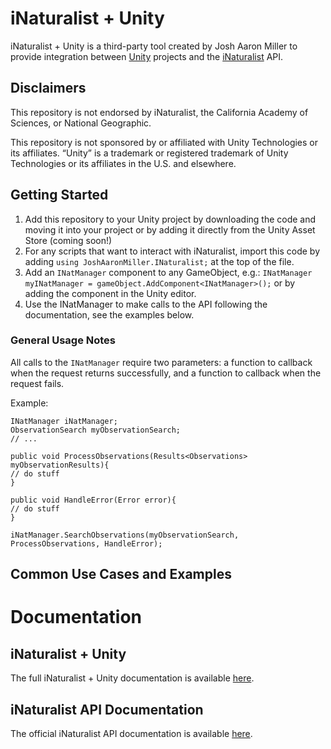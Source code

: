 # iNaturalist + Unity
iNaturalist + Unity is a third-party tool created by Josh Aaron Miller to provide integration between [Unity](https://unity.com/) projects and the [iNaturalist](https://www.inaturalist.org) API.

## Disclaimers
This repository is not endorsed by iNaturalist, the California Academy of Sciences, or National Geographic.

This repository is not sponsored by or affiliated with Unity Technologies or its affiliates. “Unity” is a trademark or registered trademark of Unity Technologies or its affiliates in the U.S. and elsewhere.

## Getting Started
1. Add this repository to your Unity project by downloading the code and moving it into your project or by adding it directly from the Unity Asset Store (coming soon!)
2. For any scripts that want to interact with iNaturalist, import this code by adding `using JoshAaronMiller.INaturalist;` at the top of the file.
3. Add an `INatManager` component to any GameObject, e.g.: `INatManager myINatManager = gameObject.AddComponent<INatManager>();` or by adding the component in the Unity editor.
4. Use the INatManager to make calls to the API following the documentation, see the examples below.

### General Usage Notes
All calls to the `INatManager` require two parameters: a function to callback when the request returns successfully, and a function to callback when the request fails.

Example:

```
INatManager iNatManager;
ObservationSearch myObservationSearch;
// ...

public void ProcessObservations(Results<Observations> myObservationResults){
// do stuff
}

public void HandleError(Error error){
// do stuff
}

iNatManager.SearchObservations(myObservationSearch, ProcessObservations, HandleError);
```


## Common Use Cases and Examples


# Documentation

## iNaturalist + Unity
The full iNaturalist + Unity documentation is available [here](https://joshmiller17.github.io/iNatUnity/docs/api/JoshAaronMiller.INaturalist.html).


## iNaturalist API Documentation
The official iNaturalist API documentation is available [here](https://api.inaturalist.org/v1/docs/).
